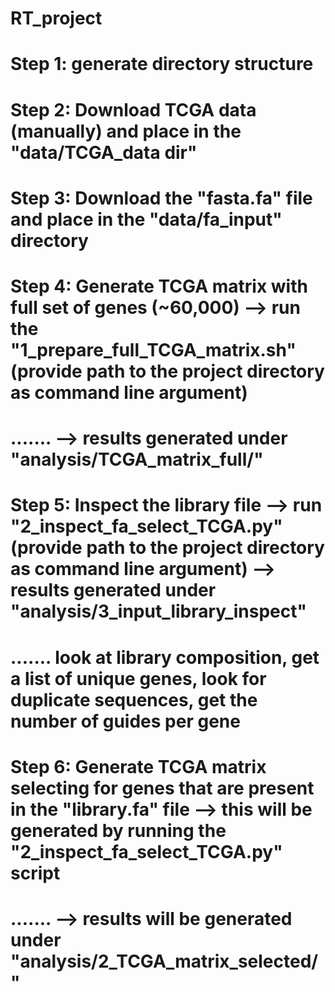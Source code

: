 # RT_project
# Step 1: generate directory structure
# Step 2: Download TCGA data (manually) and place in the "data/TCGA_data dir"
# Step 3: Download the "fasta.fa" file and place in the "data/fa_input" directory
# Step 4: Generate TCGA matrix with full set of genes (~60,000) --> run the "1_prepare_full_TCGA_matrix.sh" (provide path to the project directory as command line argument) 
# ....... --> results generated under "analysis/TCGA_matrix_full/"
# Step 5: Inspect the library file --> run "2_inspect_fa_select_TCGA.py" (provide path to the project directory as command line argument) --> results generated under "analysis/3_input_library_inspect"
# ....... look at library composition, get a list of unique genes, look for duplicate sequences, get the number of guides per gene
# Step 6: Generate TCGA matrix selecting for genes that are present in the "library.fa" file --> this will be generated by running the "2_inspect_fa_select_TCGA.py" script 
# ....... --> results will be generated under "analysis/2_TCGA_matrix_selected/"
